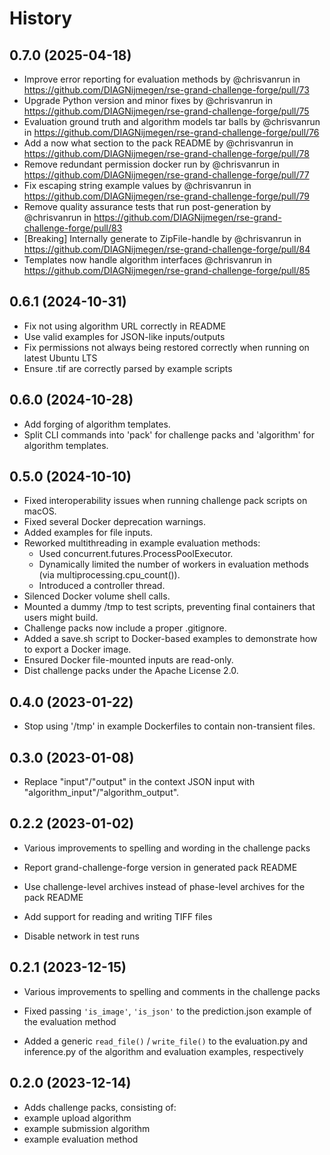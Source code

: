 # History

## 0.7.0 (2025-04-18)
 - Improve error reporting for evaluation methods by @chrisvanrun in https://github.com/DIAGNijmegen/rse-grand-challenge-forge/pull/73
 - Upgrade Python version and minor fixes by @chrisvanrun in https://github.com/DIAGNijmegen/rse-grand-challenge-forge/pull/75
 - Evaluation ground truth and algorithm models tar balls by @chrisvanrun in https://github.com/DIAGNijmegen/rse-grand-challenge-forge/pull/76
 - Add a now what section to the pack README by @chrisvanrun in https://github.com/DIAGNijmegen/rse-grand-challenge-forge/pull/78
 - Remove redundant permission docker run by @chrisvanrun in https://github.com/DIAGNijmegen/rse-grand-challenge-forge/pull/77
 - Fix escaping string example values by @chrisvanrun in https://github.com/DIAGNijmegen/rse-grand-challenge-forge/pull/79
 - Remove quality assurance tests that run post-generation by @chrisvanrun in https://github.com/DIAGNijmegen/rse-grand-challenge-forge/pull/83
 - [Breaking] Internally generate to ZipFile-handle by @chrisvanrun in https://github.com/DIAGNijmegen/rse-grand-challenge-forge/pull/84
 - Templates now handle algorithm interfaces @chrisvanrun in https://github.com/DIAGNijmegen/rse-grand-challenge-forge/pull/85

## 0.6.1 (2024-10-31)

- Fix not using algorithm URL correctly in README
- Use valid examples for JSON-like inputs/outputs
- Fix permissions not always being restored correctly when running on latest Ubuntu LTS
- Ensure .tif are correctly parsed by example scripts

## 0.6.0 (2024-10-28)

- Add forging of algorithm templates.
- Split CLI commands into 'pack' for challenge packs and 'algorithm' for algorithm templates.

## 0.5.0 (2024-10-10)

- Fixed interoperability issues when running challenge pack scripts on macOS.
- Fixed several Docker deprecation warnings.
- Added examples for file inputs.
- Reworked multithreading in example evaluation methods:
  - Used concurrent.futures.ProcessPoolExecutor.
  - Dynamically limited the number of workers in evaluation methods (via multiprocessing.cpu_count()).
  - Introduced a controller thread.
- Silenced Docker volume shell calls.
- Mounted a dummy /tmp to test scripts, preventing final containers that users might build.
- Challenge packs now include a proper .gitignore.
- Added a save.sh script to Docker-based examples to demonstrate how to export a Docker image.
- Ensured Docker file-mounted inputs are read-only.
- Dist challenge packs under the Apache License 2.0.

## 0.4.0 (2023-01-22)

- Stop using '/tmp' in example Dockerfiles to contain non-transient files.

## 0.3.0 (2023-01-08)

- Replace "input"/"output" in the context JSON input with "algorithm_input"/"algorithm_output".

## 0.2.2 (2023-01-02)

- Various improvements to spelling and wording in the challenge packs

- Report grand-challenge-forge version in generated pack README
- Use challenge-level archives instead of phase-level archives for the pack README
- Add support for reading and writing TIFF files
- Disable network in test runs

## 0.2.1 (2023-12-15)

- Various improvements to spelling and comments in the challenge packs

- Fixed passing `'is_image'`, `'is_json'` to the prediction.json example of the evaluation method
- Added a generic `read_file()` / `write_file()` to the evaluation.py and inference.py of the algorithm and evaluation examples, respectively

## 0.2.0 (2023-12-14)

- Adds challenge packs, consisting of:
- example upload algorithm
- example submission algorithm
- example evaluation method
